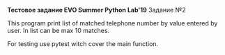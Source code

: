 **Тестовое задание EVO Summer Python Lab'19**
Задание №2

This program print list of matched telephone number by value entered by user.
In list can be max 10 matches.

For testing use pytest witch cover the main function. 